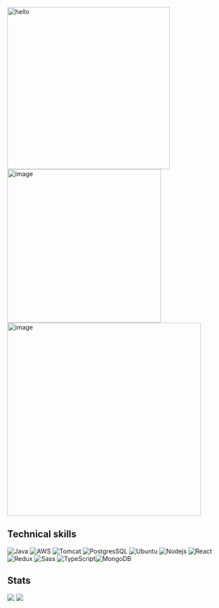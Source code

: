 <p>
  <img align="left" width="370" alt="hello" src="https://user-images.githubusercontent.com/29143795/170838512-2bd7ab17-1233-4f20-98b5-ed917a3ca1f0.png">
</p>

<p >
  <img width="350" alt="image" src="https://user-images.githubusercontent.com/29143795/170841043-bfd145aa-7f7d-4e9e-82ac-85bb25a5993d.png"> <a href="https://www.lyssn.io/"></a>

<img width="441" alt="image" src="https://user-images.githubusercontent.com/29143795/170841448-b1a9f19a-4070-45ec-afb9-3ded875b168f.png">
</p>
 
<!-- <p float="left">  
  🌱 Woman who codes • Siberian • Code for Good </br>
  👩‍💻 Back-end dev • Java • Tomcat • AWS • PostgresSQL </br>
  ✨ Front-end dev • JS • React • Redux </br>
  🍰 Music • Tea • Art • Manga • Animation • Games </br>
<p>
-->

## Technical skills
  
<img alt="Java" src="https://img.shields.io/badge/-Java-dafbe1?style=flat-square" /> <img alt="AWS" src="https://img.shields.io/badge/-AWS-dafbe1?style=flat-square&logoColor=black" />
<img alt="Tomcat" src="https://img.shields.io/badge/-Apache Tomcat-dafbe1?style=flat-square&logoColor=black" />
<img alt="PostgresSQL" src="https://img.shields.io/badge/-PostgresSQL-dafbe1?style=flat-square&logoColor=black" />
<img alt="Ubuntu" src="https://img.shields.io/badge/-Ubuntu-dafbe1?style=flat-square&logoColor=black" />
<img alt="Nodejs" src="https://img.shields.io/badge/-Nodejs-dafbe1?style=flat-square&logoColor=black" />
<img alt="React" src="https://img.shields.io/badge/-React-dafbe1?style=flat-square&logoColor=black" />
<img alt="Redux" src="https://img.shields.io/badge/-Redux-dafbe1?style=flat-square&logoColor=black" />
<img alt="Sass" src="https://img.shields.io/badge/-Sass-dafbe1?style=flat-square&logoColor=black" />
<img alt="TypeScript" src="https://img.shields.io/badge/-TypeScript-dafbe1?style=flat-square&logoColor=black" /><img alt="MongoDB" src="https://img.shields.io/badge/-MongoDB-dafbe1?style=flat-square&logoColor=black" />


## Stats

<!-- https://github.com/anuraghazra/github-readme-stats -->

![](https://github-readme-stats.vercel.app/api?username=AlexFox1777&show_icons=true&hide=contribs&cache_seconds=86400&title_color=a0dbac&icon_color=a0dbac)
![](https://github-readme-stats.vercel.app/api/top-langs/?username=AlexFox1777&layout=compact&title_color=a0dbac)
 

